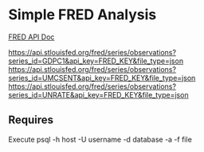 # Simple FRED Analysis

[FRED API Doc](https://research.stlouisfed.org/docs/api/fred/)

https://api.stlouisfed.org/fred/series/observations?series_id=GDPC1&api_key=FRED_KEY&file_type=json
https://api.stlouisfed.org/fred/series/observations?series_id=UMCSENT&api_key=FRED_KEY&file_type=json
https://api.stlouisfed.org/fred/series/observations?series_id=UNRATE&api_key=FRED_KEY&file_type=json

## Requires
Execute psql -h host -U username -d database -a -f file
